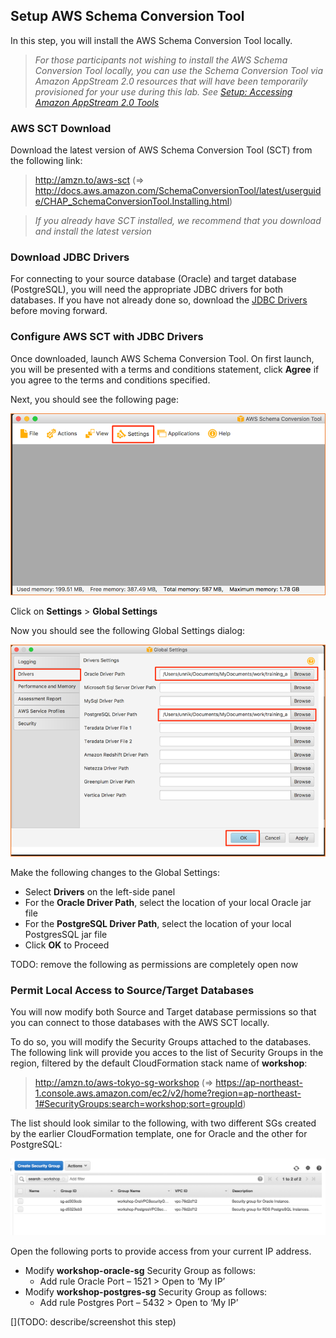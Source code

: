 ## Setup AWS Schema Conversion Tool

In this step, you will install the AWS Schema Conversion Tool locally.

> *For those participants not wishing to install the AWS Schema Conversion Tool locally, you can use the Schema Conversion Tool via Amazon AppStream 2.0 resources that will have been temporarily provisioned for your use during this lab. See [Setup: Accessing Amazon AppStream 2.0 Tools](#setup-accessing-amazon-appstream-tools)*

### AWS SCT Download

Download the latest version of AWS Schema Conversion Tool (SCT) from the following link:

> <http://amzn.to/aws-sct> (=> <http://docs.aws.amazon.com/SchemaConversionTool/latest/userguide/CHAP_SchemaConversionTool.Installing.html>)

> *If you already have SCT installed, we recommend that you download and install the latest version*

### Download JDBC Drivers

For connecting to your source database (Oracle) and target database (PostgreSQL), you will need the appropriate JDBC drivers for both databases. If you have not already done so, download the [JDBC Drivers](#setup-jdbc-drivers) before moving forward.

### Configure AWS SCT with JDBC Drivers

Once downloaded, launch AWS Schema Conversion Tool. On first launch, you will be presented with a terms and conditions statement, click **Agree** if you agree to the terms and conditions specified.


Next, you should see the following page:

![AWS Schema Conversion Tool: Initialized](images/setup/aws_sct/init.png)

Click on **Settings** > **Global Settings**

Now you should see the following Global Settings dialog:

![AWS Schema Conversion Tool: Global Settings](images/setup/aws_sct/globals.png)

Make the following changes to the Global Settings:

- Select **Drivers** on the left-side panel
- For the **Oracle Driver Path**, select the location of your local Oracle jar file
- For the **PostgreSQL Driver Path**, select the location of your local PostgresSQL jar file
- Click **OK** to Proceed

TODO: remove the following as permissions are completely open now

### Permit Local Access to Source/Target Databases

You will now modify both Source and Target database permissions so that you can connect to those databases with the AWS SCT locally. 

To do so, you will modify the Security Groups attached to the databases. The following link will provide you acces to the list of Security Groups in the region, filtered by the default CloudFormation stack name of **workshop**:

> <http://amzn.to/aws-tokyo-sg-workshop> (=> <https://ap-northeast-1.console.aws.amazon.com/ec2/v2/home?region=ap-northeast-1#SecurityGroups:search=workshop;sort=groupId>)

The list should look similar to the following, with two different SGs created by the earlier CloudFormation template, one for Oracle and the other for PostgreSQL:


![AWS Schema Conversion Tool: List of Security Groups](images/setup/aws_sct/sg-list.png)

Open the following ports to provide access from your current IP address.

- Modify **workshop-oracle-sg** Security Group as follows:
    - Add rule Oracle Port – 1521 > Open to ‘My IP’
- Modify **workshop-postgres-sg** Security Group as follows:
    - Add rule Postgres Port – 5432 > Open to ‘My IP’

[](TODO: describe/screenshot this step)